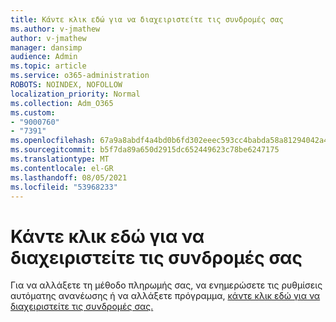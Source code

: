 ```yaml
---
title: Κάντε κλικ εδώ για να διαχειριστείτε τις συνδρομές σας
ms.author: v-jmathew
author: v-jmathew
manager: dansimp
audience: Admin
ms.topic: article
ms.service: o365-administration
ROBOTS: NOINDEX, NOFOLLOW
localization_priority: Normal
ms.collection: Adm_O365
ms.custom:
- "9000760"
- "7391"
ms.openlocfilehash: 67a9a8abdf4a4bd0b6fd302eeec593cc4babda58a81294042a4644eeb2a0b2aa
ms.sourcegitcommit: b5f7da89a650d2915dc652449623c78be6247175
ms.translationtype: MT
ms.contentlocale: el-GR
ms.lasthandoff: 08/05/2021
ms.locfileid: "53968233"
---
```

# <a name="click-here-to-manage-your-subscriptions"></a>Κάντε κλικ εδώ για να διαχειριστείτε τις συνδρομές σας

Για να αλλάξετε τη μέθοδο πληρωμής σας, να ενημερώσετε τις ρυθμίσεις αυτόματης ανανέωσης ή να αλλάξετε πρόγραμμα, [κάντε κλικ εδώ για να διαχειριστείτε τις συνδρομές σας.](https://portal.office.com/AdminPortal/Home#/subscriptions)
